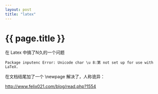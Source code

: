 ```yaml
---
layout: post
title: "latex"
---
```


# {{ page.title }}

在 Latex 中搞了N久的一个问题


    Package inputenc Error: Unicode char \u 8:第 not set up for use with LaTeX.


在文档结尾加了一个 \newpage 解决了，人称诡异：

<http://www.felix021.com/blog/read.php?1554>
